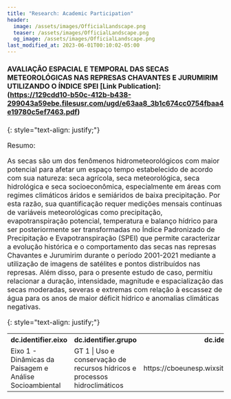 ```yaml
---
title: "Research: Academic Participation"
header:
  image: /assets/images/OfficialLandscape.png
  teaser: /assets/images/OfficialLandscape.png
  og_image: /assets/images/OfficialLandscape.png
last_modified_at: 2023-06-01T00:10:02-05:00
---
```

<span style="font-size: 16px;">
  
#### AVALIAÇÃO ESPACIAL E TEMPORAL DAS SECAS METEOROLÓGICAS NAS REPRESAS CHAVANTES E JURUMIRIM UTILIZANDO O ÍNDICE SPEI [Link Publication]:(https://129cdd10-b50c-412b-b438-299043a59ebe.filesusr.com/ugd/e63aa8_3b1c674cc0754fbaa4e19780c5ef7463.pdf)

{: style="text-align: justify;"}

Resumo: 

As secas são um dos fenômenos hidrometeorológicos com maior potencial para afetar um espaço tempo estabelecido de acordo com sua natureza: seca agrícola, seca meteorológica, seca hidrológica e seca socioeconômica, especialmente em áreas com regimes climáticos áridos e semiáridos de baixa precipitação. Por esta razão, sua quantificação requer medições mensais contínuas de variáveis meteorológicas como precipitação, evapotranspiração potencial, temperatura e balanço hídrico para ser posteriormente ser transformadas no Índice Padronizado de Precipitação e Evapotranspiração (SPEI) que permite caracterizar a evolução histórica e o comportamento das secas nas represas Chavantes e Jurumirim durante o período 2001-2021 mediante a utilização de imagens de satélites e pontos distribuídos nas represas. Além disso, para o presente estudo de caso, permitiu relacionar a duração, intensidade, magnitude e espacialização das secas moderadas, severas e extremas com relação à escassez de água para os anos de maior déficit hídrico e anomalias climáticas negativas.

{: style="text-align: justify;"}

<table>
  <tr>
    <th>dc.identifier.eixo</th>
    <th>dc.identifier.grupo</th>
    <th>dc.identifier.url</th>
    <th>dc.publisher</th>
  </tr>
  <tr>
    <td>Eixo 1 - Dinâmicas da Paisagem e Análise Socioambiental</td>
    <td>GT 1 | Uso e conservação de recursos hídricos e processos hidroclimáticos</td>
    <td>https://cboeunesp.wixsite.com/cboe/certificadoanais</td>
    <td>IV Congresso Brasileiro de Organização do Espaço </td>
  </tr>
</table>
